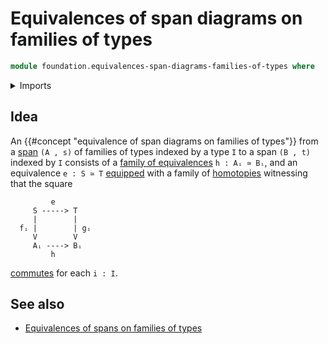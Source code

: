 # Equivalences of span diagrams on families of types

```agda
module foundation.equivalences-span-diagrams-families-of-types where
```

<details><summary>Imports</summary>

```agda

```

</details>

## Idea

An {{#concept "equivalence of span diagrams on families of types"}} from a [span](foundation.spans-families-of-types.md) `(A , s)` of families of types indexed by a type `I`
to a span `(B , t)` indexed by `I` consists of a [family of equivalences](foundation-core.families-of-equivalences.md) `h : Aᵢ ≃ Bᵢ`, and an equivalence `e : S ≃ T` [equipped](foundation.structure.md) with a family of
[homotopies](foundation-core.homotopies.md) witnessing that the square

```text
         e
     S -----> T
     |        |
  fᵢ |        | gᵢ
     V        V
     Aᵢ ----> Bᵢ
         h
```

[commutes](foundation-core.commuting-squares-of-maps.md) for each `i : I`.


## See also

- [Equivalences of spans on families of types](foundation.equivalences-spans-families-of-types.md)

